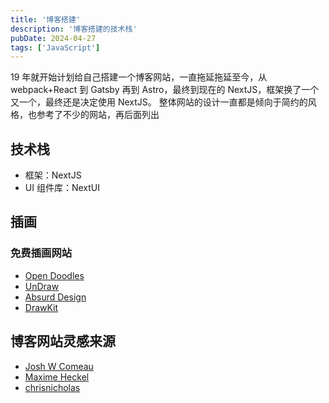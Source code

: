 ```yaml
---
title: '博客搭建'
description: '博客搭建的技术栈'
pubDate: 2024-04-27
tags: ['JavaScript']
---
```


19 年就开始计划给自己搭建一个博客网站，一直拖延拖延至今，从 webpack+React 到 Gatsby 再到 Astro，最终到现在的 NextJS，框架换了一个又一个，最终还是决定使用 NextJS。
整体网站的设计一直都是倾向于简约的风格，也参考了不少的网站，再后面列出

## 技术栈

- 框架：NextJS
- UI 组件库：NextUI

## 插画

### 免费插画网站

- [Open Doodles](https://www.opendoodles.com/)
- [UnDraw](https://undraw.co/)
- [Absurd Design](https://absurd.design/)
- [DrawKit](https://www.drawkit.com/)

## 博客网站灵感来源

- [Josh W Comeau](https://www.joshwcomeau.com/) 
- [Maxime Heckel](https://blog.maximeheckel.com/)
- [chrisnicholas](https://chrisnicholas.dev/)
